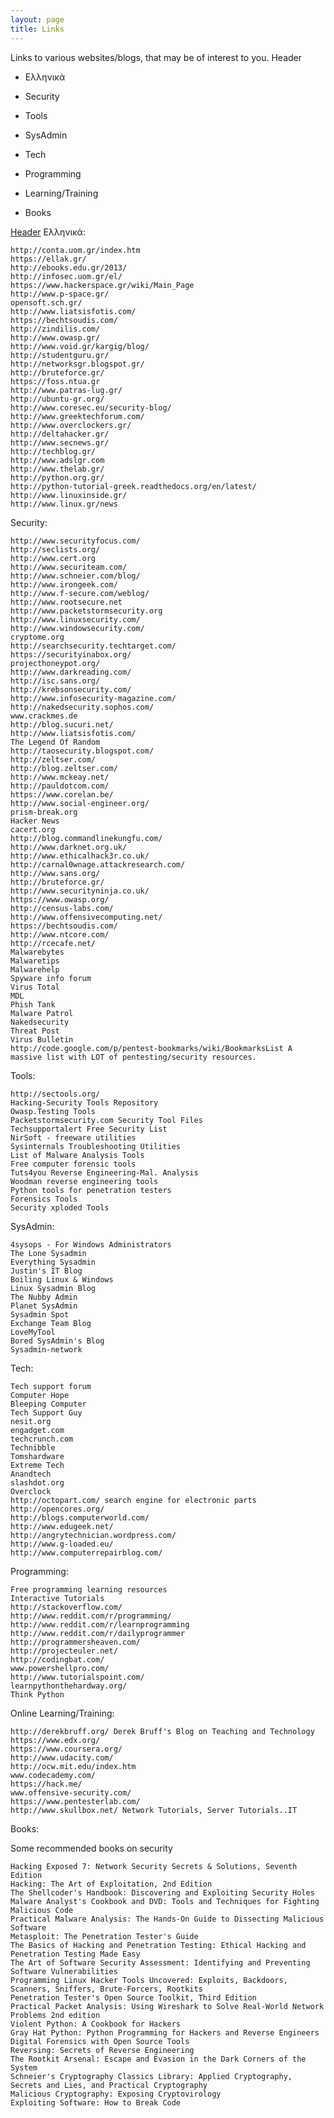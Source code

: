 ```yaml
---
layout: page
title: Links
---
```


Links to various websites/blogs, that may be of interest to you.
<a id="my-header"></a> Header
- Ελληνικά

- Security

- Tools

- SysAdmin

- Tech

- Programming

- Learning/Training

- Books

 [Header](#my-header)
Ελληνικά:

    http://conta.uom.gr/index.htm
    https://ellak.gr/
    http://ebooks.edu.gr/2013/
    http://infosec.uom.gr/el/
    https://www.hackerspace.gr/wiki/Main_Page
    http://www.p-space.gr/
    opensoft.sch.gr/
    http://www.liatsisfotis.com/
    https://bechtsoudis.com/
    http://zindilis.com/
    http://www.owasp.gr/
    http://www.void.gr/kargig/blog/
    http://studentguru.gr/
    http://networksgr.blogspot.gr/
    http://bruteforce.gr/
    https://foss.ntua.gr
    http://www.patras-lug.gr/
    http://ubuntu-gr.org/
    http://www.coresec.eu/security-blog/
    http://www.greektechforum.com/
    http://www.overclockers.gr/
    http://deltahacker.gr/
    http://www.secnews.gr/
    http://techblog.gr/
    http://www.adslgr.com
    http://www.thelab.gr/
    http://python.org.gr/
    http://python-tutorial-greek.readthedocs.org/en/latest/
    http://www.linuxinside.gr/
    http://www.linux.gr/news

Security:

    http://www.securityfocus.com/
    http://seclists.org/
    http://www.cert.org
    http://www.securiteam.com/
    http://www.schneier.com/blog/
    http://www.irongeek.com/
    http://www.f-secure.com/weblog/
    http://www.rootsecure.net
    http://www.packetstormsecurity.org
    http://www.linuxsecurity.com/
    http://www.windowsecurity.com/
    cryptome.org
    http://searchsecurity.techtarget.com/
    https://securityinabox.org/
    projecthoneypot.org/
    http://www.darkreading.com/
    http://isc.sans.org/
    http://krebsonsecurity.com/
    http://www.infosecurity-magazine.com/
    http://nakedsecurity.sophos.com/
    www.crackmes.de
    http://blog.sucuri.net/
    http://www.liatsisfotis.com/
    The Legend Of Random
    http://taosecurity.blogspot.com/
    http://zeltser.com/
    http://blog.zeltser.com/
    http://www.mckeay.net/
    http://pauldotcom.com/
    https://www.corelan.be/
    http://www.social-engineer.org/
    prism-break.org
    Hacker News
    cacert.org
    http://blog.commandlinekungfu.com/
    http://www.darknet.org.uk/
    http://www.ethicalhack3r.co.uk/
    http://carnal0wnage.attackresearch.com/
    http://www.sans.org/
    http://bruteforce.gr/
    http://www.securityninja.co.uk/
    https://www.owasp.org/
    http://census-labs.com/
    http://www.offensivecomputing.net/
    https://bechtsoudis.com/
    http://www.ntcore.com/
    http://rcecafe.net/
    Malwarebytes
    Malwaretips
    Malwarehelp
    Spyware info forum
    Virus Total
    MDL
    Phish Tank
    Malware Patrol
    Nakedsecurity
    Threat Post
    Virus Bulletin
    http://code.google.com/p/pentest-bookmarks/wiki/BookmarksList A massive list with LOT of pentesting/security resources.

Tools:

    http://sectools.org/
    Hacking-Security Tools Repository
    Owasp.Testing Tools
    Packetstormsecurity.com Security Tool Files
    Techsupportalert Free Security List
    NirSoft - freeware utilities
    Sysinternals Troubleshooting Utilities
    List of Malware Analysis Tools
    Free computer forensic tools
    Tuts4you Reverse Engineering-Mal. Analysis
    Woodman reverse engineering tools
    Python tools for penetration testers
    Forensics Tools
    Security xploded Tools

SysAdmin:

    4sysops - For Windows Administrators
    The Lone Sysadmin
    Everything Sysadmin
    Justin's IT Blog
    Boiling Linux & Windows
    Linux Sysadmin Blog
    The Nubby Admin
    Planet SysAdmin
    Sysadmin Spot
    Exchange Team Blog
    LoveMyTool
    Bored SysAdmin's Blog
    Sysadmin-network

Tech:

    Tech support forum
    Computer Hope
    Bleeping Computer
    Tech Support Guy
    nesit.org
    engadget.com
    techcrunch.com
    Technibble
    Tomshardware
    Extreme Tech
    Anandtech
    slashdot.org
    Overclock
    http://octopart.com/ search engine for electronic parts
    http://opencores.org/
    http://blogs.computerworld.com/
    http://www.edugeek.net/
    http://angrytechnician.wordpress.com/
    http://www.g-loaded.eu/
    http://www.computerrepairblog.com/

Programming:

    Free programming learning resources
    Interactive Tutorials
    http://stackoverflow.com/
    http://www.reddit.com/r/programming/
    http://www.reddit.com/r/learnprogramming
    http://www.reddit.com/r/dailyprogrammer
    http://programmersheaven.com/
    http://projecteuler.net/
    http://codingbat.com/
    www.powershellpro.com/
    http://www.tutorialspoint.com/
    learnpythonthehardway.org/
    Think Python

Online Learning/Training:

    http://derekbruff.org/ Derek Bruff's Blog on Teaching and Technology
    https://www.edx.org/
    https://www.coursera.org/
    http://www.udacity.com/
    http://ocw.mit.edu/index.htm
    www.codecademy.com/
    https://hack.me/
    www.offensive-security.com/
    https://www.pentesterlab.com/
    http://www.skullbox.net/ Network Tutorials, Server Tutorials..IT

Books:

Some recommended books on security

    Hacking Exposed 7: Network Security Secrets & Solutions, Seventh Edition
    Hacking: The Art of Exploitation, 2nd Edition
    The Shellcoder's Handbook: Discovering and Exploiting Security Holes
    Malware Analyst's Cookbook and DVD: Tools and Techniques for Fighting Malicious Code
    Practical Malware Analysis: The Hands-On Guide to Dissecting Malicious Software
    Metasploit: The Penetration Tester's Guide
    The Basics of Hacking and Penetration Testing: Ethical Hacking and Penetration Testing Made Easy
    The Art of Software Security Assessment: Identifying and Preventing Software Vulnerabilities
    Programming Linux Hacker Tools Uncovered: Exploits, Backdoors, Scanners, Sniffers, Brute-Forcers, Rootkits
    Penetration Tester's Open Source Toolkit, Third Edition
    Practical Packet Analysis: Using Wireshark to Solve Real-World Network Problems 2nd edition
    Violent Python: A Cookbook for Hackers
    Gray Hat Python: Python Programming for Hackers and Reverse Engineers
    Digital Forensics with Open Source Tools
    Reversing: Secrets of Reverse Engineering
    The Rootkit Arsenal: Escape and Evasion in the Dark Corners of the System
    Schneier's Cryptography Classics Library: Applied Cryptography, Secrets and Lies, and Practical Cryptography
    Malicious Cryptography: Exposing Cryptovirology
    Exploiting Software: How to Break Code
